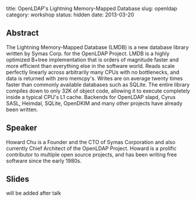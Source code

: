 title: OpenLDAP's Lightning Memory-Mapped Database
slug: openldap
category: workshop
status: hidden
date: 2013-03-20

Abstract
---------
The Lightning Memory-Mapped Database (LMDB) is a new database library written by Symas Corp. for the OpenLDAP Project. LMDB is a highly optimized B+tree implementation that is orders of magnitude faster and more efficient than everything else in the software world. Reads scale perfectly linearly across arbitrarily many CPUs with no bottlenecks, and data is returned with zero memcpy's. Writes are on average twenty times faster than commonly available databases such as SQLite. The entire library compiles down to only 32K of object code, allowing it to execute completely inside a typical CPU's L1 cache. Backends for OpenLDAP slapd, Cyrus SASL, Heimdal, SQLite, OpenDKIM and many other projects have already been written.

Speaker
-------

Howard Chu is a Founder and the CTO of Symas Corporation and also currently Chief Architect of the OpenLDAP Project. Howard is a prolific contributor to multiple open source projects, and has been writing free software since the early 1980s.

Slides
------
will be added after talk
